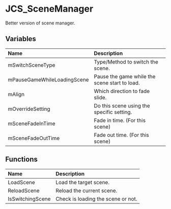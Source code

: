 # JCS_SceneManager

Better version of scene manager.

## Variables

| Name                        | Description                                   |
|:----------------------------|:----------------------------------------------|
| mSwitchSceneType            | Type/Method to switch the scene.              |
| mPauseGameWhileLoadingScene | Pause the game while the scene start to load. |
| mAlign                      | Which direction to fade slide.                |
| mOverrideSetting            | Do this scene using the specific setting.     |
| mSceneFadeInTime            | Fade in time. (For this scene)                |
| mSceneFadeOutTime           | Fade out time. (For this scene)               |

## Functions

| Name             | Description                        |
|:-----------------|:-----------------------------------|
| LoadScene        | Load the target scene.             |
| ReloadScene      | Reload the current scene.          |
| IsSwitchingScene | Check is loading the scene or not. |
